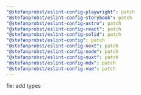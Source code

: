 ```yaml
---
"@stefanprobst/eslint-config-playwright": patch
"@stefanprobst/eslint-config-storybook": patch
"@stefanprobst/eslint-config-astro": patch
"@stefanprobst/eslint-config-react": patch
"@stefanprobst/eslint-config-solid": patch
"@stefanprobst/eslint-config": patch
"@stefanprobst/eslint-config-next": patch
"@stefanprobst/eslint-config-node": patch
"@stefanprobst/eslint-config-nuxt": patch
"@stefanprobst/eslint-config-mdx": patch
"@stefanprobst/eslint-config-vue": patch
---
```


fix: add types
